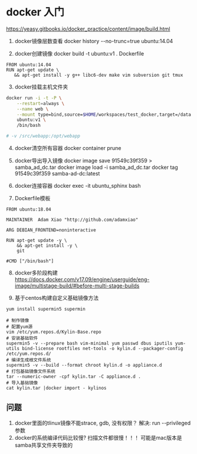 # docker 入门

https://yeasy.gitbooks.io/docker_practice/content/image/build.html

1. docker镜像层数查看
docker history --no-trunc=true ubuntu:14.04

2. docker创建镜像
docker build -t ubuntu:v1 .
 Dockerfile
 ```docker
 FROM ubuntu:14.04
RUN apt-get update \
    && apt-get install -y g++ libc6-dev make vim subversion git tmux
 ```

3. docker挂载主机文件夹
```bash
docker run -i -t -P \
    --restart=always \
    --name web \
    --mount type=bind,source=$HOME/workspaces/test_docker,target=/data \
    ubuntu:v1 \
    /bin/bash

# -v /src/webapp:/opt/webapp
```

4. docker清空所有容器
docker container  prune

5. docker导出导入镜像
docker image save 91549c39f359 > samba_ad_dc.tar
docker image load -i samba_ad_dc.tar
docker tag 91549c39f359 samba-ad-dc:latest

6. docker连接容器
docker exec -it ubuntu_sphinx bash

7. Dockerfile模板
```
FROM ubuntu:18.04

MAINTAINER  Adam Xiao "http://github.com/adamxiao"

ARG DEBIAN_FRONTEND=noninteractive

RUN apt-get update -y \
    && apt-get install -y \
    git 

#CMD ["/bin/bash"]
```

8. docker多阶段构建
https://docs.docker.com/v17.09/engine/userguide/eng-image/multistage-build/#before-multi-stage-builds

9. 基于centos构建自定义基础镜像方法
```
yum install supermin5 supermin 

# 制作镜像
# 配置yum源
vim /etc/yum.repos.d/Kylin-Base.repo
# 安装基础软件
supermin5 -v --prepare bash vim-minimal yum passwd dbus iputils yum-utils bind-license rootfiles net-tools -o kylin.d --packager-config /etc/yum.repos.d/
# 编译生成根文件系统
supermin5 -v --build --format chroot kylin.d -o appliance.d
# 打包基础镜像文件系统
tar --numeric-owner -cpf kylin.tar -C appliance.d .
# 导入基础镜像
cat kylin.tar |docker import - kylinos
```


## 问题
1. docker里面的tlinux镜像不能strace, gdb, 没有权限？
  解决: run --privileged 参数
2. docker的系统编译代码比较慢? 扫描文件都很慢！！！
  可能是mac版本是samba共享文件夹导致的
